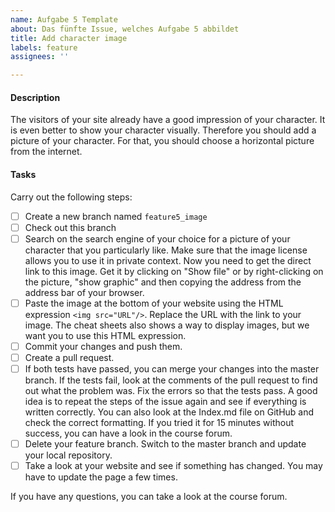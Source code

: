 ```yaml
---
name: Aufgabe 5 Template
about: Das fünfte Issue, welches Aufgabe 5 abbildet
title: Add character image
labels: feature
assignees: ''

---
```


#### Description
The visitors of your site already have a good impression of your character. It is even better to show your character visually. Therefore you should add a picture of your character. For that, you should choose a horizontal picture from the internet.

#### Tasks
Carry out the following steps:
- [ ] Create a new branch named ``feature5_image``
- [ ] Check out this branch
- [ ] Search on the search engine of your choice for a picture of your character that you particularly like. Make sure that the image license allows you to use it in private context. Now you need to get the direct link to this image. Get it by clicking on "Show file" or by right-clicking on the picture, "show graphic" and then copying the address from the address bar of your browser.
- [ ] Paste the image at the bottom of your website using the HTML expression ``<img src="URL"/>``. Replace the URL with the link to your image. The cheat sheets also shows a way to display images, but we want you to use this HTML expression.
- [ ] Commit your changes and push them.
- [ ] Create a pull request.
- [ ] If both tests have passed, you can merge your changes into the master branch. If the tests fail, look at the comments of the pull request to find out what the problem was. Fix the errors so that the tests pass. A good idea is to repeat the steps of the issue again and see if everything is written correctly. You can also look at the Index.md file on GitHub and check the correct formatting. If you tried it for 15 minutes without success, you can have a look in the course forum.
- [ ] Delete your feature branch. Switch to the master branch and update your local repository.
- [ ] Take a look at your website and see if something has changed. You may have to update the page a few times.

If you have any questions, you can take a look at the course forum.
